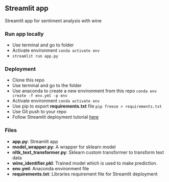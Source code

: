 ## Streamlit app

Streamlit app for sentiment analysis with wine

### Run app locally

- Use terminal and go to folder
- Activate environment `conda activate env`
- `streamlit run app.py`

### Deployment

- Clone this repo
- Use terminal and go to the folder
- Use anaconda to create a new environment from this repo
  `conda env create -f env.yml -p env`
- Activate environment `conda activate env`
- Use pip to export **requirements.txt** file
  `pip freeze > requirements.txt`
- Use Git push to your repo
- Follow Streamlit deployment tutorial [here](https://docs.streamlit.io/streamlit-community-cloud/deploy-your-app#deploy-your-app-1)

### Files

- **app.py**: Streamlit app
- **model_wrapper.py**: A wrapper for sklearn model
- **nltk_text_transformer.py**: Sklearn custom transformer to transform text data
- **wine_identifier.pkl**: Trained model which is used to make prediction.
- **env.yml**: Anaconda environment file
- **requirements.txt**: Libraries requirement file for Streamlit deployment
